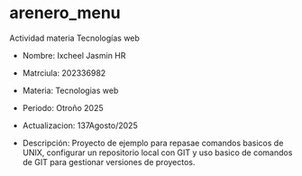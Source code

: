 # arenero_menu
Actividad materia Tecnologías web

* Nombre: Ixcheel Jasmin HR 
* Matrciula: 202336982 
* Materia: Tecnologias web 
* Periodo: Otroño 2025

* Actualizacion: 137Agosto/2025

* Descripción: Proyecto de ejemplo para repasae comandos basicos de UNIX, configurar un repositorio local con GIT y uso basico de comandos de GIT para gestionar versiones de proyectos. 

